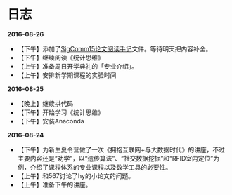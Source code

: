 # 日志

**2016-08-26**
- 【下午】添加了[SigComm15论文阅读手记](https://github.com/liuii/DiaryOfLiuII/blob/master/PapersReading/Sigcomm15.md "SigComm15")文件。等待明天把内容补全。
- 【下午】继续阅读《统计思维》
- 【上午】准备周日开学典礼的「专业介绍」。
- 【上午】安排新学期课程的实验时间

**2016-08-25**
- 【晚上】继续拱代码
- 【下午】开始学习《统计思维》
- 【下午】安装Anaconda

**2016-08-24**
- 【下午】为新生夏令营做了一次《拥抱互联网+与大数据时代》的讲座，不过主要内容还是“劝学”，以“遗传算法”、“社交数据挖掘”和“RFID室内定位”为例，介绍了课程体系的专业课程以及数学工具的必要性。
- 【上午】和567讨论了hy的小论文的问题。
- 【上午】准备下午的讲座。
